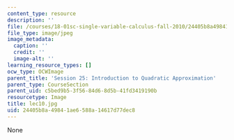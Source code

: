 ```yaml
---
content_type: resource
description: ''
file: /courses/18-01sc-single-variable-calculus-fall-2010/24405b8a49841ae6588a14617d77dec8_lec10.jpg
file_type: image/jpeg
image_metadata:
  caption: ''
  credit: ''
  image-alt: ''
learning_resource_types: []
ocw_type: OCWImage
parent_title: 'Session 25: Introduction to Quadratic Approximation'
parent_type: CourseSection
parent_uid: c5bed9b5-3f56-84d6-8d5b-41fd3419190b
resourcetype: Image
title: lec10.jpg
uid: 24405b8a-4984-1ae6-588a-14617d77dec8
---
```

None

